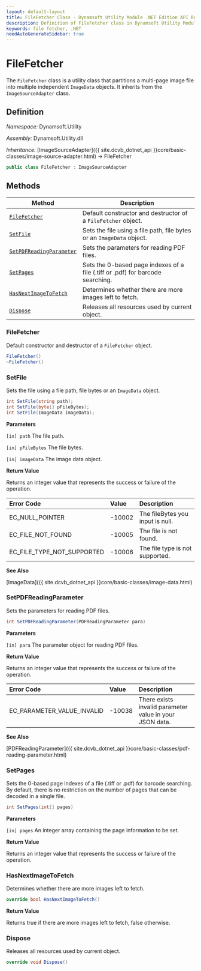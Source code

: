 ```yaml
---
layout: default-layout
title: FileFetcher Class - Dynamsoft Utility Module .NET Edition API Reference
description: Definition of FileFetcher class in Dynamsoft Utility Module .NET Edition.
keywords: file fetcher, .NET
needAutoGenerateSidebar: true
---
```


# FileFetcher

The `FileFetcher` class is a utility class that partitions a multi-page image file into multiple independent `ImageData` objects. It inherits from the `ImageSourceAdapter` class.

## Definition

*Namespace:* Dynamsoft.Utility

*Assembly:* Dynamsoft.Utility.dll

*Inheritance:* [ImageSourceAdapter]({{ site.dcvb_dotnet_api }}core/basic-classes/image-source-adapter.html) -> FileFetcher

```csharp
public class FileFetcher : ImageSourceAdapter
```

## Methods

| Method | Description |
|--------|-------------|
| [`FileFetcher`](#filefetcher) | Default constructor and destructor of a `FileFetcher` object. |
| [`SetFile`](#setfile) | Sets the file using a file path, file bytes or an `ImageData` object. |
| [`SetPDFReadingParameter`](#setpdfreadingparameter) | Sets the parameters for reading PDF files. |
| [`SetPages`](#setpages) | Sets the 0-based page indexes of a file (.tiff or .pdf) for barcode searching. |
| [`HasNextImageToFetch`](#hasnextimagetofetch) | Determines whether there are more images left to fetch. |
| [`Dispose`](#dispose) | Releases all resources used by current object. |

### FileFetcher

Default constructor and destructor of a `FileFetcher` object.

```csharp
FileFetcher()
~FileFetcher()
```

### SetFile

Sets the file using a file path, file bytes or an `ImageData` object.

```csharp
int SetFile(string path);
int SetFile(byte[] pFileBytes);
int SetFile(ImageData imageData);
```

**Parameters**

`[in] path` The file path.

`[in] pFileBytes`  The file bytes.

`[in] imageData` The image data object.

**Return Value**

Returns an integer value that represents the success or failure of the operation.

| Error Code | Value | Description |
| :--------- | :---- | :---------- |
| EC_NULL_POINTER | -10002 | The fileBytes you input is null. |
| EC_FILE_NOT_FOUND | -10005 | The file is not found. |
| EC_FILE_TYPE_NOT_SUPPORTED | -10006 | The file type is not supported. |

**See Also**

[ImageData]({{ site.dcvb_dotnet_api }}core/basic-classes/image-data.html)

### SetPDFReadingParameter

Sets the parameters for reading PDF files.

```csharp
int SetPDFReadingParameter(PDFReadingParameter para)
```

**Parameters**

`[in] para` The parameter object for reading PDF files.

**Return Value**

Returns an integer value that represents the success or failure of the operation.

| Error Code | Value | Description |
| :--------- | :---- | :---------- |
| EC_PARAMETER_VALUE_INVALID | -10038 | There exists invalid parameter value in your JSON data. |

**See Also**

[PDFReadingParameter]({{ site.dcvb_dotnet_api }}core/basic-classes/pdf-reading-parameter.html)

### SetPages

Sets the 0-based page indexes of a file (.tiff or .pdf) for barcode searching. By default, there is no restriction on the number of pages that can be decoded in a single file.

```csharp
int SetPages(int[] pages)
```

**Parameters**

`[in] pages` An integer array containing the page information to be set.

**Return Value**

Returns an integer value that represents the success or failure of the operation.

### HasNextImageToFetch

Determines whether there are more images left to fetch.

```csharp
override bool HasNextImageToFetch()
```

**Return Value**

Returns true if there are more images left to fetch, false otherwise.

### Dispose

Releases all resources used by current object.

```csharp
override void Dispose()
```
